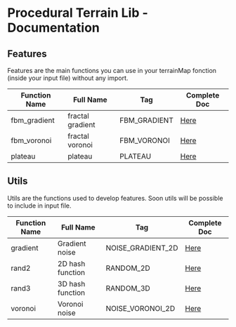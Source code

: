 # Procedural Terrain Lib - Documentation

## Features

Features are the main functions you can use in your terrainMap fonction (inside your input file) without any import.

| Function Name | Full Name | Tag | Complete Doc |
|-|-|-|-|
| fbm_gradient | fractal gradient | FBM_GRADIENT | [Here](features/fbm_gradient.md) |
| fbm_voronoi | fractal voronoi | FBM_VORONOI | [Here](features/fbm_voronoi.md) |
| plateau | plateau | PLATEAU | [Here](features/plateau.md) |


## Utils

Utils are the functions used to develop features. Soon utils will be possible to include in input file.

| Function Name | Full Name | Tag | Complete Doc |
|-|-|-|-|
| gradient | Gradient noise | NOISE_GRADIENT_2D | [Here](utils/gradient.md) |
| rand2 | 2D hash function | RANDOM_2D | [Here](utils/rand2.md) |
| rand3 | 3D hash function | RANDOM_3D | [Here](utils/rand3.md) |
| voronoi | Voronoi noise | NOISE_VORONOI_2D | [Here](utils/voronoi.md) |
